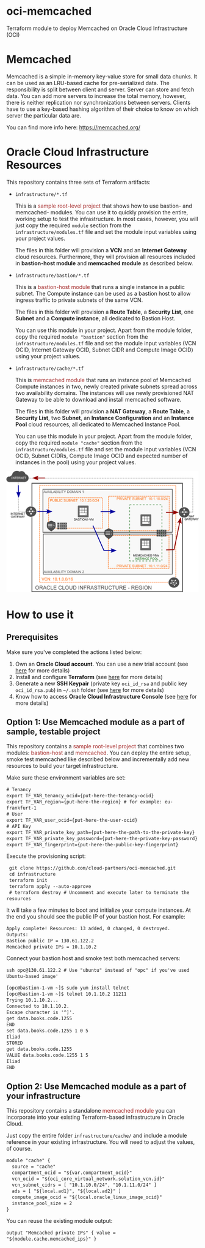 # oci-memcached
Terraform module to deploy Memcached on Oracle Cloud Infrastructure (OCI)
# Memcached
Memcached is a simple in-memory key-value store for small data chunks. It can be used as an LRU-based cache for pre-serialized data. The responsibility is split between client and server. Server can store and fetch data. You can add more servers to increase the total memory, however, there is neither replication nor synchronizations between servers. Clients have to use a key-based hashing algorithm of their choice to know on which server the particular data are.

You can find more info here: https://memcached.org/

# Oracle Cloud Infrastructure Resources
This repository contains three sets of Terraform artifacts:

* `infrastructure/*.tf`

   This is a <span style="color:brown">sample root-level project</span> that shows how to use bastion- and memcached- modules. You can use it to quickly provision the entire, working setup to test the infrastructure. In most cases, however, you will just copy the required `module` section from the `infrastructure/modules.tf` file and set the module input variables using your project values.

   The files in this folder will provision a **VCN** and an **Internet Gateway** cloud resources. Furthermore, they will provision all resources included in **bastion-host module** and **memcached module** as described below.

* `infrastructure/bastion/*.tf`

  This is a <span style="color:brown">bastion-host module</span> that runs a single instance in a public subnet. The Compute instance can be used as a bastion host to allow ingress traffic to private subnets of the same VCN.

  The files in this folder will provision a **Route Table**, a **Security List**, one **Subnet** and a **Compute instance**, all dedicated to Bastion Host.

  You can use this module in your project. Apart from the module folder, copy the required `module "bastion"` section from the `infrastructure/modules.tf` file and set the module input variables (VCN OCID, Internet Gateway OCID, Subnet CIDR and Compute Image OCID) using your project values.

* `infrastructure/cache/*.tf`

  This is <span style="color:brown">memcached module</span> that runs an instance pool of Memcached Compute instances in two, newly created private subnets spread across two availability domains. The instances will use newly provisioned NAT Gateway to be able to download and install memcached software.

  The files in this folder will provision a **NAT Gateway**, a **Route Table**, a **Security List**, two **Subnet**, an **Instance Configuration** and an **Instance Pool** cloud resources, all dedicated to Memcached Instance Pool.

  You can use this module in your project. Apart from the module folder, copy the required `module "cache"` section from the `infrastructure/modules.tf` file and set the module input variables (VCN OCID, Subnet CIDRs, Compute Image OCID and expected number of instances in the pool) using your project values.

![](docs/architecture.oci.png)

# How to use it
## Prerequisites
Make sure you've completed the actions listed below:
1. Own an **Oracle Cloud account**. You can use a new trial account (see [here](https://cloudcomputingrecipes.com/2018/10/08/oci-1-cloud-account/) for more details)
2. Install and configure **Terraform** (see [here](https://cloudcomputingrecipes.com/2018/10/30/oci-7-terraform-setup/) for more details)
3. Generate a new **SSH Keypair** (private key `oci_id_rsa` and public key `oci_id_rsa.pub`) in `~/.ssh` folder (see [here](https://cloudcomputingrecipes.com/2018/10/21/ssh-keypair/) for more details)
4. Know how to access **Oracle Cloud Infrastructure Console** (see [here](https://cloudcomputingrecipes.com/2018/10/09/oci-2-access-oci-console/) for more details)

## Option 1: Use Memcached module as a part of sample, testable project
This repository contains a <span style="color:brown">sample root-level project</span> that combines two modules: <span style="color:brown">bastion-host</span> and <span style="color:brown">memcached</span>. You can deploy the entire setup, smoke test memcached like described below and incrementally add new resources to build your target infrastructure.

Make sure these environment variables are set:
```shell
# Tenancy
export TF_VAR_tenancy_ocid={put-here-the-tenancy-ocid}
export TF_VAR_region={put-here-the-region} # for example: eu-frankfurt-1
# User
export TF_VAR_user_ocid={put-here-the-user-ocid}
# API Key
export TF_VAR_private_key_path={put-here-the-path-to-the-private-key}
export TF_VAR_private_key_password={put-here-the-private-key-password}
export TF_VAR_fingerprint={put-here-the-public-key-fingerprint}
```
Execute the provisioning script:
```shell
 git clone https://github.com/cloud-partners/oci-memcached.git
 cd infrastructure
 terraform init
 terraform apply --auto-approve
 # terraform destroy # Uncomment and execute later to terminate the resources
```
It will take a few minutes to boot and initialize your compute instances. At the end you should see the public IP of your bastion host. For example:
```shell
Apply complete! Resources: 13 added, 0 changed, 0 destroyed.
Outputs:
Bastion public IP = 130.61.122.2
Memcached private IPs = 10.1.10.2
```
Connect your bastion host and smoke test both memcached servers:
```shell
ssh opc@130.61.122.2 # Use "ubuntu" instead of "opc" if you've used Ubuntu-based image'
```
```
[opc@bastion-1-vm ~]$ sudo yum install telnet
[opc@bastion-1-vm ~]$ telnet 10.1.10.2 11211
Trying 10.1.10.2...
Connected to 10.1.10.2.
Escape character is '^]'.
get data.books.code.1255
END
set data.books.code.1255 1 0 5
Iliad
STORED
get data.books.code.1255
VALUE data.books.code.1255 1 5
Iliad
END
```


## Option 2: Use Memcached module as a part of your infrastructure
This repository contains a standalone <span style="color:brown">memcached module</span> you can incorporate into your existing Terraform-based infrastructure in Oracle Cloud.

Just copy the entire folder `infrastructure/cache/` and include a module reference in your existing infrastructure. You will need to adjust the values, of course.
```
module "cache" {
  source = "cache"
  compartment_ocid = "${var.compartment_ocid}"
  vcn_ocid = "${oci_core_virtual_network.solution_vcn.id}"
  vcn_subnet_cidrs = [ "10.1.10.0/24", "10.1.11.0/24" ]
  ads = [ "${local.ad1}", "${local.ad2}" ]
  compute_image_ocid = "${local.oracle_linux_image_ocid}"
  instance_pool_size = 2
}
```
You can reuse the existing module output:
```
output "Memcached private IPs" { value = "${module.cache.memcached_ips}" }
```

